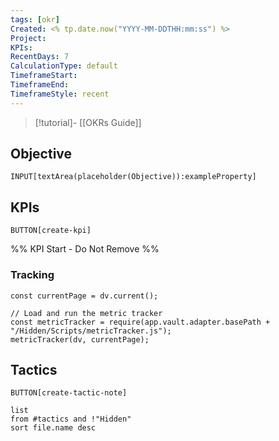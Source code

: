 ```yaml
---
tags: [okr]
Created: <% tp.date.now("YYYY-MM-DDTHH:mm:ss") %>
Project: 
KPIs: 
RecentDays: 7
CalculationType: default
TimeframeStart: 
TimeframeEnd: 
TimeframeStyle: recent
---
```


> [!tutorial]-
> [[OKRs Guide]]

## Objective

`INPUT[textArea(placeholder(Objective)):exampleProperty]`

## KPIs

`BUTTON[create-kpi]`

%% KPI Start - Do Not Remove %%

### Tracking

```dataviewjs
const currentPage = dv.current();

// Load and run the metric tracker
const metricTracker = require(app.vault.adapter.basePath + "/Hidden/Scripts/metricTracker.js");
metricTracker(dv, currentPage);
```

## Tactics

`BUTTON[create-tactic-note]`

```dataview
list
from #tactics and !"Hidden"
sort file.name desc
```